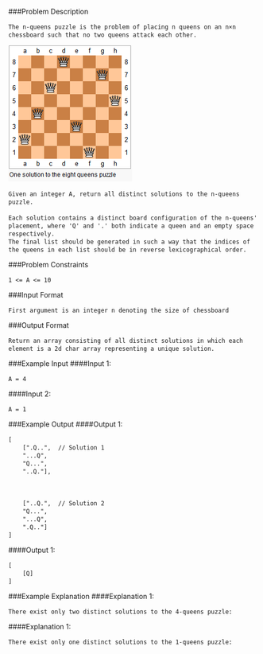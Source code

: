 ###Problem Description
```
The n-queens puzzle is the problem of placing n queens on an n×n chessboard such that no two queens attack each other.
```
![](problem.png)

```
Given an integer A, return all distinct solutions to the n-queens puzzle.

Each solution contains a distinct board configuration of the n-queens' placement, where 'Q' and '.' both indicate a queen and an empty space respectively.
The final list should be generated in such a way that the indices of the queens in each list should be in reverse lexicographical order.
```

###Problem Constraints
```
1 <= A <= 10
```



###Input Format
```
First argument is an integer n denoting the size of chessboard
```



###Output Format
```
Return an array consisting of all distinct solutions in which each element is a 2d char array representing a unique solution.
```


###Example Input
####Input 1:

```
A = 4
```
####Input 2:

```
A = 1
```


###Example Output
####Output 1:

```
[
    [".Q..",  // Solution 1
    "...Q",
    "Q...",
    "..Q."],
    
    
    
    ["..Q.",  // Solution 2
    "Q...",
    "...Q",
    ".Q.."]
]
```
####Output 1:

```
[
    [Q]
]
```

###Example Explanation
####Explanation 1:

```
There exist only two distinct solutions to the 4-queens puzzle:
```
####Explanation 1:

```
There exist only one distinct solutions to the 1-queens puzzle:
```